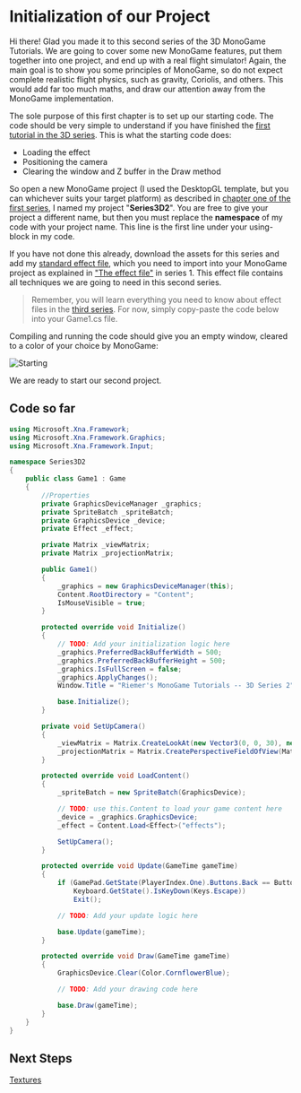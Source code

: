 # Initialization of our Project

Hi there! Glad you made it to this second series of the 3D MonoGame Tutorials. We are going to cover some new MonoGame features, put them together into one project, and end up with a real flight simulator! Again, the main goal is to show you some principles of MonoGame, so do not expect complete realistic flight physics, such as gravity, Coriolis, and others. This would add far too much maths, and draw our attention away from the MonoGame implementation.

The sole purpose of this first chapter is to set up our starting code. The code should be very simple to understand if you have finished the [first tutorial in the 3D series](Riemers2DXNAoverview). This is what the starting code does:

- Loading the effect
- Positioning the camera
- Clearing the window and Z buffer in the Draw method

So open a new MonoGame project (I used the DesktopGL template, but you can whichever suits your target platform) as described in [chapter one of the first series](Riemers3DXNA1Terrain01starting), I named my project "**Series3D2**". You are free to give your project a different name, but then you must replace the **namespace** of my code with your project name. This line is the first line under your using-block in my code.

If you have not done this already, download the assets for this series and add my [standard effect file](https://github.com/simondarksidej/XNAGameStudio/raw/archive/Images/Riemers/https://github.com/SimonDarksideJ/XNAGameStudio/raw/archive/Samples/Riemers/3D%20Series2%20-%20FlightSim%20-%20Assets.zip?raw=true), which you need to import into your MonoGame project as explained in ["The effect file"](Riemers3DXNA1Terrain02effect) in series 1. This effect file contains all techniques we are going to need in this second series.

> Remember, you will learn everything you need to know about effect files in the [third series](Riemers3DXNA3hlsloverview). For now, simply copy-paste the code below into your Game1.cs file.

Compiling and running the code should give you an empty window, cleared to a color of your choice by MonoGame:

![Starting](https://github.com/simondarksidej/XNAGameStudio/raw/archive/Images/Riemers/3DXNA2-01Starting1.png?raw=true)

We are ready to start our second project.

## Code so far

```csharp
using Microsoft.Xna.Framework;
using Microsoft.Xna.Framework.Graphics;
using Microsoft.Xna.Framework.Input;

namespace Series3D2
{
    public class Game1 : Game
    {
        //Properties
        private GraphicsDeviceManager _graphics;
        private SpriteBatch _spriteBatch;
        private GraphicsDevice _device;
        private Effect _effect;

        private Matrix _viewMatrix;
        private Matrix _projectionMatrix;

        public Game1()
        {
            _graphics = new GraphicsDeviceManager(this);
            Content.RootDirectory = "Content";
            IsMouseVisible = true;
        }

        protected override void Initialize()
        {
            // TODO: Add your initialization logic here
            _graphics.PreferredBackBufferWidth = 500;
            _graphics.PreferredBackBufferHeight = 500;
            _graphics.IsFullScreen = false;
            _graphics.ApplyChanges();
            Window.Title = "Riemer's MonoGame Tutorials -- 3D Series 2";

            base.Initialize();
        }

        private void SetUpCamera()
        {
            _viewMatrix = Matrix.CreateLookAt(new Vector3(0, 0, 30), new Vector3(0, 0, 0), new Vector3(0, 1, 0));
            _projectionMatrix = Matrix.CreatePerspectiveFieldOfView(MathHelper.PiOver4, _device.Viewport.AspectRatio, 0.2f, 500.0f);
        }

        protected override void LoadContent()
        {
            _spriteBatch = new SpriteBatch(GraphicsDevice);

            // TODO: use this.Content to load your game content here
            _device = _graphics.GraphicsDevice;
            _effect = Content.Load<Effect>("effects");

            SetUpCamera();
        }

        protected override void Update(GameTime gameTime)
        {
            if (GamePad.GetState(PlayerIndex.One).Buttons.Back == ButtonState.Pressed || 
                Keyboard.GetState().IsKeyDown(Keys.Escape))
                Exit();

            // TODO: Add your update logic here

            base.Update(gameTime);
        }

        protected override void Draw(GameTime gameTime)
        {
            GraphicsDevice.Clear(Color.CornflowerBlue);

            // TODO: Add your drawing code here

            base.Draw(gameTime);
        }
    }
}
```

## Next Steps

[Textures](Riemers3DXNA2flightsim02textures)
